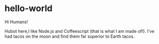 # hello-world

Hi Humans!

Hubot here,I like Node.js and Coffeescript (that is what I am made of!). 
I've had tacos on the moon and find them far superior to Earth tacos.
